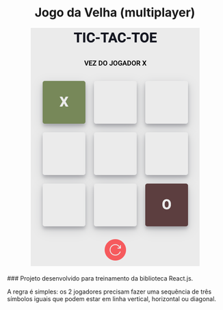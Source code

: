 <div align="center" >
    <h1>Jogo da Velha (multiplayer)</h1>
    <img src='./gameImg.png' />
</div>
<br>
### Projeto desenvolvido para treinamento da biblioteca React.js.

A regra é simples: os 2 jogadores precisam fazer uma sequência de três símbolos iguais que podem estar em linha vertical, horizontal ou diagonal.